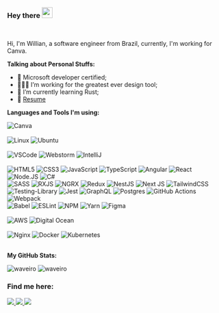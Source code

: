 ### Hey there <img src="https://media.giphy.com/media/hvRJCLFzcasrR4ia7z/giphy.gif" width="25px">

<br />

Hi, I'm Willian, a software engineer from Brazil, currently, I'm working for Canva.

**Talking about Personal Stuffs:**

- 📜 Microsoft developer certified;
- 👨🏽‍💻 I’m working for the greatest ever design tool;
- 🌱 I’m currently learning Rust;
- 📝 [Resume](http://willian.is-a.dev)

**Languages and Tools I'm using:**

<div float="left">
    <img alt="Canva" src="https://img.shields.io/badge/Canva-%2300C4CC.svg?style=for-the-badge&logo=Canva&logoColor=white" />
    <br /><br />
    <img alt="Linux" src="https://img.shields.io/badge/Linux-black?style=for-the-badge&logo=linux" />
    <img alt="Ubuntu" src="https://img.shields.io/badge/pop!_os-46b4c1?style=for-the-badge&logo=popos&logoColor=white" />
    <br /><br />
    <img alt="VSCode" src="https://img.shields.io/badge/-VS%20Code-007ACC?style=for-the-badge&logo=visual-studio-code" />
    <img alt="Webstorm" src="https://img.shields.io/badge/NeoVim-%2357A143.svg?&style=for-the-badge&logo=neovim&logoColor=white" />    
    <img alt="IntelliJ" src="https://img.shields.io/static/v1?style=for-the-badge&message=IntelliJ&color=000000&logo=IntelliJ-idea&logoColor=FFFFFF&label=" />    
    <br /><br />
    <img alt="HTML5" src="https://img.shields.io/badge/-HTML-E34F26?style=for-the-badge&logo=html5&logoColor=white" />
    <img alt="CSS3" src="https://img.shields.io/badge/-CSS-1572B6?style=for-the-badge&logo=css3" />
    	<img alt="JavaScript" src="https://img.shields.io/badge/javascript%20-%23323330.svg?&style=for-the-badge&logo=javascript&logoColor=%23F7DF1E"/>
    <img alt="TypeScript" src="https://img.shields.io/badge/typescript%20-%23007ACC.svg?&style=for-the-badge&logo=typescript&logoColor=white"/>
    <img alt="Angular" src="https://img.shields.io/badge/-Angular-bd002e?style=for-the-badge&logo=angular" />
    <img alt="React" src="https://img.shields.io/badge/-React-0081CB?style=for-the-badge&logo=react" />
    <img alt="Node.JS" src="https://img.shields.io/badge/node.js%20-%2343853D.svg?&style=for-the-badge&logo=node.js&logoColor=white" />
    <img alt="C#" src="https://img.shields.io/badge/c%23-%23239120.svg?style=for-the-badge&logo=csharp&logoColor=white"/>    
    <br />
    <img alt="SASS" src="https://img.shields.io/badge/SASS%20-hotpink.svg?&style=for-the-badge&logo=SASS&logoColor=white"/>
    <img alt="RXJS" src="https://img.shields.io/badge/-rxjs-B7178C?style=for-the-badge&logo=reactivex" />
    <img alt="NGRX" src="https://img.shields.io/badge/-ngrx-bd002e?style=for-the-badge&logo=redux" />
    <img alt="Redux" src="https://img.shields.io/badge/-Redux-0081CB?style=for-the-badge&logo=redux" />
    <img alt="NestJS" src="https://img.shields.io/badge/nestjs%20-%23E0234E.svg?&style=for-the-badge&logo=nestjs&logoColor=white" />
    <img alt="Next JS" src="https://img.shields.io/badge/next%20js%20-%23000000.svg?&style=for-the-badge&logo=next.js&logoColor=white"/>
    <img alt="TailwindCSS" src="https://img.shields.io/badge/tailwindcss%20-%2338B2AC.svg?&style=for-the-badge&logo=tailwind-css&logoColor=white"/>
    <br />
    <img alt="Testing-Library" src="https://img.shields.io/badge/-Testing%20Library-%23E33332?&style=for-the-badge&logo=testing-library&logoColor=white"/>
    <img alt="Jest" src="https://img.shields.io/badge/-jest-%23C21325?&style=for-the-badge&logo=jest&logoColor=white"/>
    <img alt="GraphQL" src="https://img.shields.io/badge/-GraphQL-E10098?style=for-the-badge&logo=graphql&logoColor=white"/>
    <img alt="Postgres" src ="https://img.shields.io/badge/postgres-%23316192.svg?&style=for-the-badge&logo=postgresql&logoColor=white"/>
    <img alt="GitHub Actions" src="https://img.shields.io/badge/github%20actions%20-%232671E5.svg?&style=for-the-badge&logo=github%20actions&logoColor=white"/>
    <img alt="Webpack" src="https://img.shields.io/badge/webpack%20-%238DD6F9.svg?&style=for-the-badge&logo=webpack&logoColor=black" />
    <br />
    <img alt="Babel" src="https://img.shields.io/badge/Babel-F9DC3e?style=for-the-badge&logo=babel&logoColor=black" />
    <img alt="ESLint" src="https://img.shields.io/badge/ESLint-4B3263?style=for-the-badge&logo=eslint&logoColor=white" />
    <img alt="NPM" src="https://img.shields.io/badge/NPM-%23000000.svg?style=for-the-badge&logo=npm&logoColor=white" />
    <img alt="Yarn" src="https://img.shields.io/badge/yarn-%232C8EBB.svg?style=for-the-badge&logo=yarn&logoColor=white" />
    <img alt="Figma" src="https://img.shields.io/badge/figma-%23F24E1E.svg?style=for-the-badge&logo=figma&logoColor=white" />
    <br />
    <br />
    <img alt="AWS" src="https://img.shields.io/badge/AWS-%23FF9900.svg?style=for-the-badge&logo=amazon-aws&logoColor=white" />
    <img alt="Digital Ocean" src="https://img.shields.io/badge/DigitalOcean-%230167ff.svg?style=for-the-badge&logo=digitalOcean&logoColor=white" />
    <br />
    <br />
    <img alt="Nginx" src="https://img.shields.io/badge/nginx%20-%23009639.svg?&style=for-the-badge&logo=nginx&logoColor=white"/>
    <img alt="Docker" src="https://img.shields.io/badge/docker%20-%230db7ed.svg?&style=for-the-badge&logo=docker&logoColor=white"/>
    <img alt="Kubernetes" src="https://img.shields.io/badge/kubernetes%20-%23326ce5.svg?&style=for-the-badge&logo=kubernetes&logoColor=white"/>
<div>
<br />

**My GitHub Stats:**

<div float="left">
    <img src="https://github-readme-stats.vercel.app/api?username=waveiro&show_icons=true&theme=gotham" alt="waveiro" />
    <img src="https://github-readme-stats.vercel.app/api/top-langs/?username=waveiro&theme=gotham&layout=compact" alt="waveiro" />
<div>

### Find me here:

  <a href="https://www.linkedin.com/in/willianarsenio/" alt="Linkedin">
    <img src="https://img.shields.io/badge/LinkedIn-0077B5?style=for-the-badge&logo=linkedin&logoColor=white" />
  </a>

  <a href="https://www.instagram.com/waveiro_/" alt="Instagram">
    <img src="https://img.shields.io/badge/Instagram-E4405F?style=for-the-badge&logo=instagram&logoColor=white"/>
  </a>

  <a href="https://www.twitter.com/waveiro/" alt="Twitter">
    <img src="https://img.shields.io/badge/Twitter-0077B5?style=for-the-badge&logo=twitter&logoColor=white"/>
  </a>
</div>
</div>
</div>
</div>
